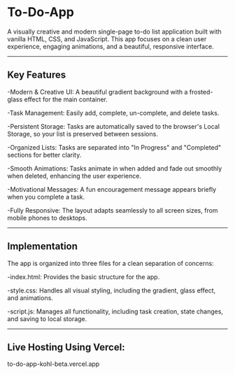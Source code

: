 # To-Do-App
A visually creative and modern single-page to-do list application built with vanilla HTML, CSS, and JavaScript. This app focuses on a clean user experience, engaging animations, and a beautiful, responsive interface.

---

## Key Features
-Modern & Creative UI: A beautiful gradient background with a frosted-glass effect for the main container.

-Task Management: Easily add, complete, un-complete, and delete tasks.

-Persistent Storage: Tasks are automatically saved to the browser's Local Storage, so your list is preserved between sessions.

-Organized Lists: Tasks are separated into "In Progress" and "Completed" sections for better clarity.

-Smooth Animations: Tasks animate in when added and fade out smoothly when deleted, enhancing the user experience.

-Motivational Messages: A fun encouragement message appears briefly when you complete a task.

-Fully Responsive: The layout adapts seamlessly to all screen sizes, from mobile phones to desktops.

---

## Implementation
The app is organized into three files for a clean separation of concerns:

-index.html: Provides the basic structure for the app.

-style.css: Handles all visual styling, including the gradient, glass effect, and animations.

-script.js: Manages all functionality, including task creation, state changes, and saving to local storage.

---

## Live Hosting Using Vercel:
to-do-app-kohl-beta.vercel.app
